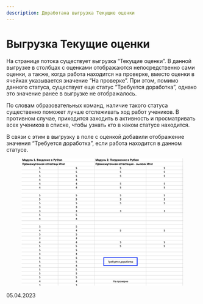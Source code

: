 ```yaml
---
description: Доработана выгрузка Текущие оценки
---
```


# Выгрузка Текущие оценки

На странице потока существует выгрузка “Текущие оценки”. В данной выгрузке в столбцах с оценками отображаются непосредственно сами оценки, а также, когда работа находится на проверке, вместо оценки в ячейках указывается значение “На проверке”. При этом, помимо данного статуса, существует еще статус “Требуется доработка”, однако это значение ранее в выгрузке не отображалось.

По словам образовательных команд, наличие такого статуса существенно поможет лучше отслеживать ход работ учеников. В противном случае, приходится заходить в активность и просматривать всех учеников в списке, чтобы узнать кто в каком статусе находится.

В связи с этим в выгрузку в поле с оценкой добавили отображение значения “Требуется доработка”, если работа находится в данном статусе.&#x20;

<figure><img src="../../.gitbook/assets/image (453).png" alt=""><figcaption></figcaption></figure>

05.04.2023
